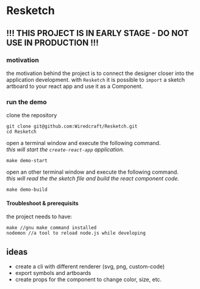 # Resketch
## !!! THIS PROJECT IS IN EARLY STAGE - DO NOT USE IN PRODUCTION !!!

### motivation
the motivation behind the project is to connect the designer closer into the application development. with `Resketch` it is possible to `import` a sketch artboard to your react app and use it as a Component.

### run the demo

clone the repository

```
git clone git@github.com:Wiredcraft/Resketch.git
cd Resketch
```

open a terminal window and execute the following command.  
_this will start the `create-react-app` application._
```
make demo-start
```

open an other terminal window and execute the following command.  
_this will read the the sketch file and build the react component code._
```
make demo-build
```

#### Troubleshoot & prerequisits

the project needs to have:
```
make //gnu make command installed
nodemon //a tool to reload node.js while developing
```


## ideas
- create a cli with different renderer (svg, png, custom-code)
- export symbols and artboards
- create props for the component to change color, size, etc.
